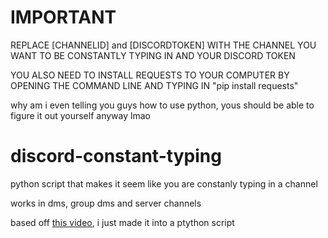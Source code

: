 # IMPORTANT
REPLACE [CHANNELID] and [DISCORDTOKEN] WITH THE CHANNEL YOU WANT TO BE CONSTANTLY TYPING IN AND YOUR DISCORD TOKEN

YOU ALSO NEED TO INSTALL REQUESTS TO YOUR COMPUTER BY OPENING THE COMMAND LINE AND TYPING IN "pip install requests"

why am i even telling you guys how to use python, yous should be able to figure it out yourself anyway lmao
# discord-constant-typing
python script that makes it seem like you are constanly typing in a channel

works in dms, group dms and server channels

based off [this video](https://youtu.be/Nu_zjfYQuZo), i just made it into a ptython script